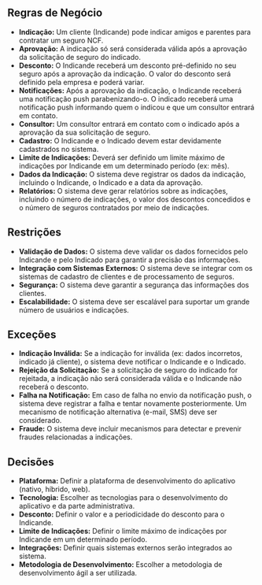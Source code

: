 ## Regras de Negócio

* **Indicação:** Um cliente (Indicande) pode indicar amigos e parentes para contratar um seguro NCF.
* **Aprovação:** A indicação só será considerada válida após a aprovação da solicitação de seguro do indicado.
* **Desconto:** O Indicande receberá um desconto pré-definido no seu seguro após a aprovação da indicação. O valor do desconto será definido pela empresa e poderá variar.
* **Notificações:** Após a aprovação da indicação, o Indicande receberá uma notificação push parabenizando-o. O indicado receberá uma notificação push informando quem o indicou e que um consultor entrará em contato.
* **Consultor:** Um consultor entrará em contato com o indicado após a aprovação da sua solicitação de seguro.
* **Cadastro:** O Indicande e o Indicado devem estar devidamente cadastrados no sistema.
* **Limite de Indicações:**  Deverá ser definido um limite máximo de indicações por Indicande em um determinado período (ex: mês).
* **Dados da Indicação:** O sistema deve registrar os dados da indicação, incluindo o Indicande, o Indicado e a data da aprovação.
* **Relatórios:** O sistema deve gerar relatórios sobre as indicações, incluindo o número de indicações, o valor dos descontos concedidos e o número de seguros contratados por meio de indicações.


## Restrições

* **Validação de Dados:** O sistema deve validar os dados fornecidos pelo Indicande e pelo Indicado para garantir a precisão das informações.
* **Integração com Sistemas Externos:** O sistema deve se integrar com os sistemas de cadastro de clientes e de processamento de seguros.
* **Segurança:** O sistema deve garantir a segurança das informações dos clientes.
* **Escalabilidade:** O sistema deve ser escalável para suportar um grande número de usuários e indicações.


## Exceções

* **Indicação Inválida:** Se a indicação for inválida (ex: dados incorretos, indicado já cliente), o sistema deve notificar o Indicande e o Indicado.
* **Rejeição da Solicitação:** Se a solicitação de seguro do indicado for rejeitada, a indicação não será considerada válida e o Indicande não receberá o desconto.
* **Falha na Notificação:**  Em caso de falha no envio da notificação push, o sistema deve registrar a falha e tentar novamente posteriormente.  Um mecanismo de notificação alternativa (e-mail, SMS) deve ser considerado.
* **Fraude:**  O sistema deve incluir mecanismos para detectar e prevenir fraudes relacionadas a indicações.


## Decisões

* **Plataforma:** Definir a plataforma de desenvolvimento do aplicativo (nativo, híbrido, web).
* **Tecnologia:** Escolher as tecnologias para o desenvolvimento do aplicativo e da parte administrativa.
* **Desconto:** Definir o valor e a periodicidade do desconto para o Indicande.
* **Limite de Indicações:** Definir o limite máximo de indicações por Indicande em um determinado período.
* **Integrações:** Definir quais sistemas externos serão integrados ao sistema.
* **Metodologia de Desenvolvimento:** Escolher a metodologia de desenvolvimento ágil a ser utilizada.
